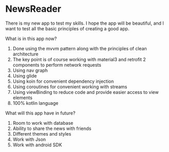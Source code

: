 # NewsReader
There is my new app to test my skills. I hope the app will be beautiful, and I want to test all the basic principles of creating a good app.

What is in this app now?

1. Done using the mvvm pattern along with the principles of clean architecture
2. The key point is of course working with material3 and retrofit 2 components to perform network requests
3. Using nav graph
4. Using glide
5. Using koin for convenient dependency injection
6. Using coroutines for convenient working with streams
7. Using viewBinding to reduce code and provide easier access to view elements
9. 100% kotlin language

What will this app have in future?

1. Room to work with database
2. Ability to share the news with friends
3. Different themes and styles
4. Work with Json
5. Work with android SDK
